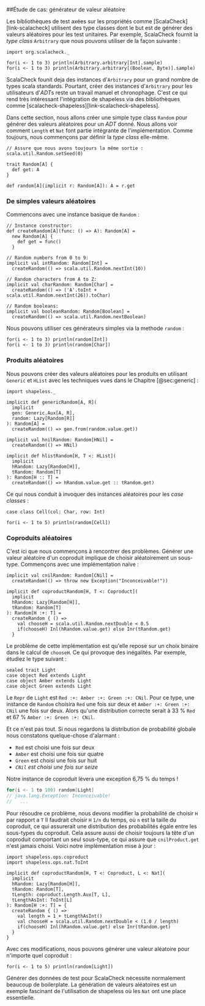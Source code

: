 ##Étude de cas: générateur de valeur aléatoire


Les bibliothèques de test axées sur les propriétés comme [ScalaCheck][link-scalacheck]
utilisent des type classes dont le but est de générer des valeurs aléatoires pour les test unitaires.
Par exemple, ScalaCheck fournit la *type class* `Arbitrary` que nous pouvons utiliser de la façon suivante :

```tut:book:silent
import org.scalacheck._
```

```tut:book
for(i <- 1 to 3) println(Arbitrary.arbitrary[Int].sample)
for(i <- 1 to 3) println(Arbitrary.arbitrary[(Boolean, Byte)].sample)
```

ScalaCheck founit deja des instances d'`Arbitrary`
pour un grand nombre de types scala standards.
Pourtant, créer des instances d'`Arbitrary` pour les utilisateurs d'*ADT*s
reste un travail manuel et chronophage.
C'est ce qui rend très intéressant l'intégration de shapeless
via des bibliothèques comme [scalacheck-shapeless][link-scalacheck-shapeless].

Dans cette section, nous allons créer une simple type class `Random`
pour générer des valeurs aléatoires pour un *ADT* donné.
Nous allons voir comment `Length` et `Nat` font partie intégrante de l'implémentation.
Comme toujours, nous commençons par définir la *type class* elle-même.

```tut:book:invisible
// Assure que nous avons toujours la même sortie :
scala.util.Random.setSeed(0)
```

```tut:book:silent
trait Random[A] {
  def get: A
}

def random[A](implicit r: Random[A]): A = r.get
```

### De simples valeurs aléatoires

Commencons avec une instance basique de `Random` :

```tut:book:silent
// Instance constructor:
def createRandom[A](func: () => A): Random[A] =
  new Random[A] {
    def get = func()
  }

// Random numbers from 0 to 9:
implicit val intRandom: Random[Int] =
  createRandom(() => scala.util.Random.nextInt(10))

// Random characters from A to Z:
implicit val charRandom: Random[Char] =
  createRandom(() => ('A'.toInt + scala.util.Random.nextInt(26)).toChar)

// Random booleans:
implicit val booleanRandom: Random[Boolean] =
  createRandom(() => scala.util.Random.nextBoolean)
```

Nous pouvons utiliser ces générateurs simples via la methode `random` :

```tut:book
for(i <- 1 to 3) println(random[Int])
for(i <- 1 to 3) println(random[Char])
```

### Produits aléatoires

Nous pouvons créer des valeurs aléatoires pour les produits en utilisant `Generic` et `HList` avec
les techniques vues dans le Chapitre [@sec:generic] :

```tut:book:silent
import shapeless._

implicit def genericRandom[A, R](
  implicit
  gen: Generic.Aux[A, R],
  random: Lazy[Random[R]]
): Random[A] =
  createRandom(() => gen.from(random.value.get))

implicit val hnilRandom: Random[HNil] =
  createRandom(() => HNil)

implicit def hlistRandom[H, T <: HList](
  implicit
  hRandom: Lazy[Random[H]],
  tRandom: Random[T]
): Random[H :: T] =
  createRandom(() => hRandom.value.get :: tRandom.get)
```

Ce qui nous conduit à invoquer des instances aléatoires pour les *case classes* :

```tut:book:silent
case class Cell(col: Char, row: Int)
```

```tut:book
for(i <- 1 to 5) println(random[Cell])
```

### Coproduits aléatoires

C'est ici que nous commençons à rencontrer des problèmes.
Générer une valeur aléatoire d'un coproduit implique de choisir aléatoirement un sous-type.
Commençons avec une implémentation naïve :

```tut:book:silent
implicit val cnilRandom: Random[CNil] =
  createRandom(() => throw new Exception("Inconceivable!"))

implicit def coproductRandom[H, T <: Coproduct](
  implicit
  hRandom: Lazy[Random[H]],
  tRandom: Random[T]
): Random[H :+: T] =
  createRandom { () =>
    val chooseH = scala.util.Random.nextDouble < 0.5
    if(chooseH) Inl(hRandom.value.get) else Inr(tRandom.get)
  }
```

Le problème de cette implémentation est qu'elle repose sur un choix binaire dans le calcul de `chooseH`.
Ce qui provoque des inégalités.
Par exemple, étudiez le type suivant :

```tut:book:silent
sealed trait Light
case object Red extends Light
case object Amber extends Light
case object Green extends Light
```

Le `Repr` de `Light` est `Red :+: Amber :+: Green :+: CNil`.
Pour ce type, une instance de `Random` choisira `Red` une fois sur deux et `Amber :+: Green :+: CNil`
une fois sur deux.
Alors qu'une distribution correcte
serait à 33 % `Red` et 67 % `Amber :+: Green :+: CNil`.

Et ce n'est pas tout.
Si nous regardons la distribution de probabilité globale nous constatons quelque-chose d'alarmant :

- `Red` est choisi une fois sur deux
- `Amber` est choisi une fois sur quatre
- `Green` est choisi une fois sur huit
- *`CNil` est choisi une fois sur seize*

Notre instance de coproduit lèvera une exception 6,75 % du temps !

```scala
for(i <- 1 to 100) random[Light]
// java.lang.Exception: Inconceivable!
//   ...
```

Pour résoudre ce problème, nous devons modifier la probabilité de choisir `H` par rapport a `T`
Il faudrait choisir `H` `1/n` du temps, où `n` est la taille du coproduit,
ce qui assurerait une distribution des probabilités égale entre les sous-types du coproduit.
Cela assure aussi de choisir toujours la tête d'un coproduit comportant un seul sous-type,
ce qui assure que `cnilProduct.get` n'est jamais choisi.
Voici notre implémentation mise à jour :

```tut:book:silent
import shapeless.ops.coproduct
import shapeless.ops.nat.ToInt

implicit def coproductRandom[H, T <: Coproduct, L <: Nat](
  implicit
  hRandom: Lazy[Random[H]],
  tRandom: Random[T],
  tLength: coproduct.Length.Aux[T, L],
  tLengthAsInt: ToInt[L]
): Random[H :+: T] = {
  createRandom { () =>
    val length = 1 + tLengthAsInt()
    val chooseH = scala.util.Random.nextDouble < (1.0 / length)
    if(chooseH) Inl(hRandom.value.get) else Inr(tRandom.get)
  }
}

```

Avec ces modifications, nous pouvons générer une valeur aléatoire pour n'importe quel coproduit :

```tut:book
for(i <- 1 to 5) println(random[Light])
```

Générer des données de test pour ScalaCheck nécessite normalement beaucoup de boilerplate.
La génération de valeurs aléatoires est un exemple fascinant de l'utilisation de shapeless où les `Nat` ont une place essentielle.

